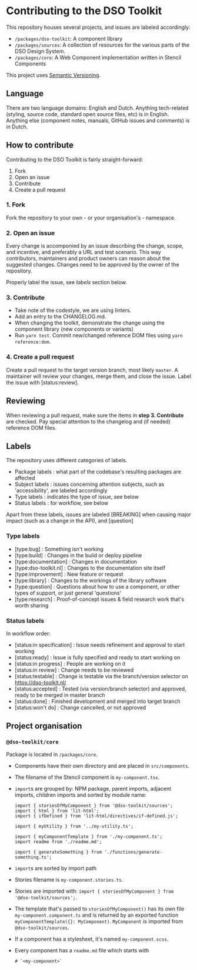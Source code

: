 # Contributing to the DSO Toolkit

This repository houses several projects, and issues are labeled accordingly:

- `/packages/dso-toolkit`: A component library
- `/packages/sources`: A collection of resources for the various parts of the DSO Design System.
- `/packages/core`: A Web Component implementation written in Stencil Components

This project uses [Semantic Versioning](http://semver.org/).

## Language

There are two language domains: English and Dutch. Anything tech-related (styling, source code, standard open source files, etc) is in English. Anything else (component notes, manuals, GitHub issues and comments) is in Dutch.

## How to contribute

Contributing to the DSO Toolkit is fairly straight-forward:

1. Fork
2. Open an issue
3. Contribute
4. Create a pull request

### 1. Fork

Fork the repository to your own - or your organisation's - namespace.

### 2. Open an issue

Every change is accomponied by an issue describing the change, scope, and incentive, and preferably a URL and test scenario. This way contributors, maintainers and product owners can reason about the suggested changes. Changes need to be approved by the owner of the repository.

Properly label the issue, see _labels_ section below.

### 3. Contribute

- Take note of the codestyle, we are using linters.
- Add an entry to the CHANGELOG.md.
- When changing the toolkit, demonstrate the change using the component library (new components or variants)
- Run `yarn test`. Commit new/changed reference DOM files using `yarn reference:dom`.

### 4. Create a pull request

Create a pull request to the target version branch, most likely `master`. A maintainer will review your changes, merge them, and close the issue. Label the issue with [status:review].

## Reviewing

When reviewing a pull request, make sure the items in **step 3. Contribute** are checked. Pay special attention to the changelog and (if needed) reference DOM files.

## Labels

The repository uses different categories of labels.

- Package labels : what part of the codebase's resulting packages are affected
- Subject labels : issues concerning attention subjects, such as 'accessibility', are labeled accordingly
- Type labels : indicates the type of issue, see below
- Status labels : for workflow, see below

Apart from these labels, issues are labeled [BREAKING] when causing major impact (such as a change in the API), and [question]

### Type labels

- [type:bug] : Something isn't working
- [type:build] : Changes in the build or deploy pipeline
- [type:documentation] : Changes in documentation
- [type:dso-toolkit.nl] : Changes to the documentation site itself
- [type:improvement] : New feature or request
- [type:library] : Changes to the workings of the library software
- [type:question] : Questions about how to use a component, or other types of support, or just general 'questions'
- [type:research] : Proof-of-concept issues & field research work that's worth sharing

### Status labels

In workflow order:

- [status:in specification] : Issue needs refinement and approval to start working
- [status:ready] : Issue is fully specified and ready to start working on
- [status:in progress] : People are working on it
- [status:in review] : Change needs to be reviewed
- [status:testable] : Change is testable via the branch/version selector on https://dso-toolkit.nl/
- [status:accepted] : Tested (via version/branch selector) and approved, ready to be merged in master branch
- [status:done] : Finished development and merged into target branch
- [status:won't do] : Change cancelled, or not approved

## Project organisation

### `@dso-toolkit/core`

Package is located in `/packages/core`.

- Components have their own directory and are placed in `src/components`.
- The filename of the Stencil component is `my-component.tsx`.
- `import`s are grouped by: NPM package, parent imports, adjacent imports, children imports and sorted by module name:

  ```
  import { storiesOfMyComponent } from '@dso-toolkit/sources';
  import { html } from 'lit-html';
  import { ifDefined } from 'lit-html/directives/if-defined.js';

  import { myUtility } from '../my-utility.ts';

  import { myComponentTemplate } from './my-component.ts';
  import readme from './readme.md';

  import { generateSomething } from './functions/generate-something.ts';
  ```

- `import`s are sorted by import path
- Stories filename is `my-component.stories.ts`.
- Stories are imported with: `import { storiesOfMyComponent } from '@dso-toolkit/sources';`.
- The template that's passed to `storiesOfMyComponent()` has its own file `my-component.component.ts` and is returned by an exported function `myComponentTemplate({}: MyComponent)`. `MyComponent` is imported from `@dso-toolkit/sources`.
- If a component has a stylesheet, it's named `my-component.scss`.
- Every component has a `readme.md` file which starts with
  ```
  # `<my-component>`
  ```
